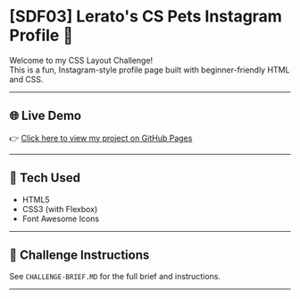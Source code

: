 # [SDF03] Lerato's CS Pets Instagram Profile 🐾

Welcome to my CSS Layout Challenge!  
This is a fun, Instagram-style profile page built with beginner-friendly HTML and CSS.

---

## 🌐 Live Demo

👉 [Click here to view my project on GitHub Pages](https://lerato-cloud9.github.io/LERMOK25528_FTO2506_A_LERATO-MOKALOBA_SDFO3/)

---

## 🧰 Tech Used

- HTML5  
- CSS3 (with Flexbox)  
- Font Awesome Icons

---

## 📝 Challenge Instructions

See `CHALLENGE-BRIEF.MD` for the full brief and instructions.

---